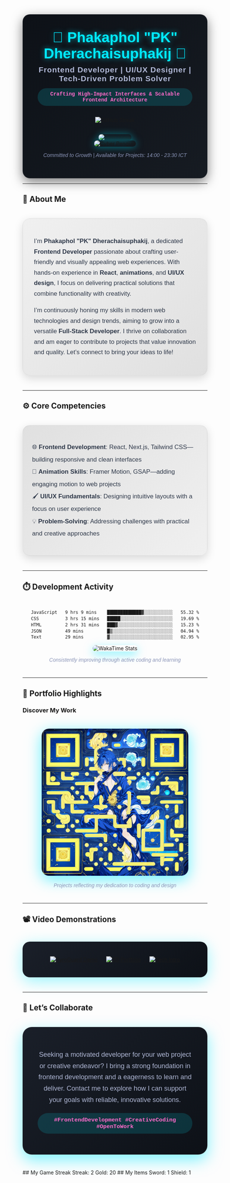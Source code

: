 <div align="center" style="background: linear-gradient(135deg, #0d1117 0%, #161b22 100%); padding: 40px; border-radius: 20px; box-shadow: 0 10px 30px rgba(0, 0, 0, 0.5); border: 1px solid rgba(255, 255, 255, 0.1);">
  <h1 style="font-family: 'Poppins', sans-serif; font-size: 2.8em; color: #00eaff; text-shadow: 0 0 15px rgba(0, 234, 255, 0.6); margin: 0;">
    👑 <b>Phakaphol "PK" Dherachaisuphakij</b> 👑
  </h1>
   <h3 style="font-family: 'Poppins', sans-serif; font-size: 1.5em; color: #b0b8d6; margin: 10px 0; letter-spacing: 1px;">
    Frontend Developer | UI/UX Designer | Tech-Driven Problem Solver
  </h3>
  <p style="background: rgba(0, 234, 255, 0.15); padding: 8px 20px; border-radius: 25px; color: #ff6bcb; font-family: 'Courier New', monospace; font-weight: bold; font-size: 1em;">
    Crafting High-Impact Interfaces & Scalable Frontend Architecture
  </p>
  <div style="margin: 30px 0;">
    <img src="https://git-hub-streak-stats.vercel.app?user=GodzK&theme=elegant&hide_border=true&locale=th&date_format=j%20M%5B%20Y%5D&card_width=509" alt="GitHub Streak" />
  </div>
  <div style="margin-top: 25px;">
    <img src="https://skillicons.dev/icons?i=js,ts,nodejs,python,java,vite,react,nextjs,nuxtjs,tailwind,mui,mysql" alt="Tech Stack" style="border-radius: 10px; box-shadow: 0 0 20px rgba(0, 234, 255, 0.4);" />
  </div>
  <img src="./cyber-penguin.gif" width="300" alt="Cyber Penguin" style="border-radius: 15px; box-shadow: 0 0 20px rgba(0, 234, 255, 0.5);" />
  <p style="font-style: italic; color: #8b95b8; font-family: 'Poppins', sans-serif; font-size: 1em; margin-top: 15px;">
    <i>Committed to Growth | Available for Projects: 14:00 - 23:30 ICT</i>
  </p>
</div>

---

## 🌟 <b>About Me</b>
<div style="background: linear-gradient(135deg, #f0f0f0 0%, #e0e0e0 100%); padding: 30px; border-radius: 20px; box-shadow: 0 8px 25px rgba(0, 0, 0, 0.15); margin: 40px 0; border: 1px solid rgba(0, 0, 0, 0.05);">
  <p style="font-family: 'Poppins', sans-serif; font-size: 1.2em; color: #2d3748; line-height: 1.7;">
    I’m <b>Phakaphol "PK" Dherachaisuphakij</b>, a dedicated <b>Frontend Developer</b> passionate about crafting user-friendly and visually appealing web experiences. With hands-on experience in <b>React</b>, <b>animations</b>, and <b>UI/UX design</b>, I focus on delivering practical solutions that combine functionality with creativity.
  </p>
  <p style="font-family: 'Poppins', sans-serif; font-size: 1.2em; color: #2d3748; line-height: 1.7;">
    I’m continuously honing my skills in modern web technologies and design trends, aiming to grow into a versatile <b>Full-Stack Developer</b>. I thrive on collaboration and am eager to contribute to projects that value innovation and quality. Let’s connect to bring your ideas to life!
  </p>
</div>

---

## ⚙️ <b>Core Competencies</b>
<div style="background: linear-gradient(135deg, #e0e0e0 0%, #f0f0f0 100%); padding: 25px; border-radius: 20px; box-shadow: 0 8px 25px rgba(0, 0, 0, 0.15); margin: 40px 0; border: 1px solid rgba(0, 0, 0, 0.05);">
  <ul style="list-style-type: none; padding: 0; font-family: 'Poppins', sans-serif; font-size: 1.2em; color: #2d3748; line-height: 2;">
    <li>🌐 <b>Frontend Development</b>: React, Next.js, Tailwind CSS—building responsive and clean interfaces</li>
    <li>🎨 <b>Animation Skills</b>: Framer Motion, GSAP—adding engaging motion to web projects</li>
    <li>🖌️ <b>UI/UX Fundamentals</b>: Designing intuitive layouts with a focus on user experience</li>
    <li>💡 <b>Problem-Solving</b>: Addressing challenges with practical and creative approaches</li>
  </ul>
</div>

---

## ⏱️ <b>Development Activity</b>
<div align="center" style="margin: 40px 0;">
<!--START_SECTION:waka-->

```txt
JavaScript   9 hrs 9 mins    █████████████▓░░░░░░░░░░░   55.32 %
CSS          3 hrs 15 mins   █████░░░░░░░░░░░░░░░░░░░░   19.69 %
HTML         2 hrs 31 mins   ███▓░░░░░░░░░░░░░░░░░░░░░   15.23 %
JSON         49 mins         █▒░░░░░░░░░░░░░░░░░░░░░░░   04.94 %
Text         29 mins         ▓░░░░░░░░░░░░░░░░░░░░░░░░   02.95 %
```

<!--END_SECTION:waka-->
  <img src="https://github-readme-stats.vercel.app/api/wakatime?username=GodzK&theme=radical&layout=compact&hide_border=true&bg_color=0d1117&title_color=00eaff&text_color=b0b8d6&icon_color=ff6bcb" alt="WakaTime Stats" style="border-radius: 20px; box-shadow: 0 8px 25px rgba(0, 234, 255, 0.5);" />
  <p style="font-family: 'Poppins', sans-serif; font-style: italic; color: #8b95b8; margin-top: 15px;">
    <i>Consistently improving through active coding and learning</i>
  </p>
</div>

---

## 🏅 <b>Portfolio Highlights</b>
### <b>Discover My Work</b>
<div align="center" style="margin: 40px 0;">
  <img src="./portfolio.png" alt="Portfolio Snapshot" width="400" style="border-radius: 20px; box-shadow: 0 10px 40px rgba(0, 234, 255, 0.6);" />
  <p style="font-family: 'Poppins', sans-serif; font-style: italic; color: #8b95b8; margin-top: 15px;">
    <i>Projects reflecting my dedication to coding and design</i>
  </p>
</div>

---

## 📽️ <b>Video Demonstrations</b>
<div align="center" style="background: linear-gradient(135deg, #1a1f29 0%, #0d1117 100%); padding: 30px; border-radius: 20px; box-shadow: 0 10px 40px rgba(0, 234, 255, 0.4); margin: 40px 0;">
  <a href="https://www.youtube.com/watch?v=cSUpTJ-clrs&t=8s">
    <img src="https://ytcards.demolab.com/?id=cSUpTJ-clrs&t=3s&title=PyroGuard+Demo&lang=en&background_color=%231a1f29&title_color=%2300eaff&stats_color=%23b0b8d6&max_title_lines=1&width=250&border_radius=15" alt="PyroGuard Demo" style="margin: 10px;" />
  </a>
  <a href="https://www.youtube.com/watch?v=ML5piOfz_ao">
    <img src="https://ytcards.demolab.com/?id=ML5piOfz_ao&t=3s&title=3D+Portfolio+Walkthrough&lang=en&background_color=%231a1f29&title_color=%2300eaff&stats_color=%23b0b8d6&max_title_lines=1&width=250&border_radius=15" alt="3D Portfolio" style="margin: 10px;" />
  </a>
  <a href="https://www.youtube.com/watch?v=xr7nUM3XsXg">
    <img src="https://ytcards.demolab.com/?id=xr7nUM3XsXg&t=3s&title=Tech+Journey+Intro&lang=en&background_color=%231a1f29&title_color=%2300eaff&stats_color=%23b0b8d6&max_title_lines=1&width=250&border_radius=15" alt="Tech Intro" style="margin: 10px;" />
  </a>
</div>

---

## 🤝 <b>Let’s Collaborate</b>
<div align="center" style="background: linear-gradient(135deg, #1a1f29 0%, #0d1117 100%); padding: 40px; border-radius: 25px; box-shadow: 0 15px 40px rgba(0, 234, 255, 0.5); margin: 40px 0; border: 1px solid rgba(255, 255, 255, 0.1);">
  <p style="font-family: 'Poppins', sans-serif; font-size: 1.3em; color: #b0b8d6; line-height: 1.7;">
    Seeking a motivated developer for your web project or creative endeavor? I bring a strong foundation in frontend development and a eagerness to learn and deliver. Contact me to explore how I can support your goals with reliable, innovative solutions.
  </p>
  <p style="background: rgba(0, 234, 255, 0.15); padding: 10px 25px; border-radius: 30px; color: #ff6bcb; font-family: 'Courier New', monospace; font-weight: bold; font-size: 1.1em; margin-top: 20px;">
    #FrontendDevelopment #CreativeCoding #OpenToWork
  </p>
</div>
## My Game Streak
Streak: 2
Gold: 20
## My Items
Sword: 1
Shield: 1
